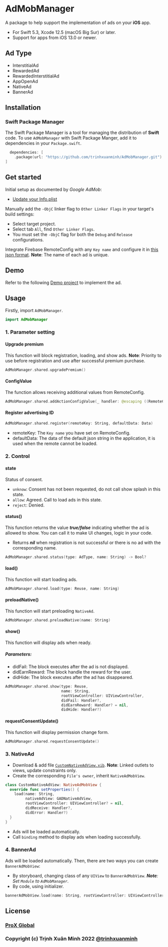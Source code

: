 # AdMobManager

A package to help support the implementation of ads on your **iOS** app.
- For Swift 5.3, Xcode 12.5 (macOS Big Sur) or later.
- Support for apps from iOS 13.0 or newer.

## Ad Type
- InterstitialAd
- RewardedAd
- RewardedInterstitialAd
- AppOpenAd
- NativeAd
- BannerAd

## Installation

### Swift Package Manager

The Swift Package Manager is a tool for managing the distribution of **Swift** code. To use `AdMobManager` with Swift Package Manger, add it to dependencies in your `Package.swift`.
```swift
  dependencies: [
    .package(url: "https://github.com/trinhxuanminh/AdMobManager.git")
]
```

## Get started
Initial setup as documented by _Google AdMob_:
- [Update your Info.plist](https://developers.google.com/admob/ios/quick-start?hl=vi#update_your_infoplist)

Manually add the `-ObjC` linker flag to `Other Linker Flags` in your target's build settings:
- Select target project.
- Select tab `All`, find `Other Linker Flags`.
- You must set the `-ObjC` flag for both the `Debug` and `Release` configurations.

Integrate Firebase RemoteConfig with any `Key name` and configure it in [this json format](https://github.com/trinhxuanminh/AdMobManager/blob/develop/3.7.0/Sources/AdMobManager/Template/RegistrationStructure.json).
**Note**: The name of each ad is unique.

## Demo
Refer to the following [Demo project](https://github.com/trinhxuanminh/DemoAdMobManager/tree/develop/3.7.0) to implement the ad.

## Usage
Firstly, import `AdMobManager`.
```swift
import AdMobManager
```

### 1. Parameter setting

#### Upgrade premium
This function will block registration, loading, and show ads.
**Note**: Priority to use before registration and use after successful premium purchase.
```swift
AdMobManager.shared.upgradePremium()
```

#### ConfigValue
The function allows receiving additional values from RemoteConfig.
```swift
AdMobManager.shared.addActionConfigValue(_ handler: @escaping ((RemoteConfig) -> Void))
```

#### Register advertising ID
```swift
AdMobManager.shared.register(remoteKey: String, defaultData: Data)
```
- remoteKey: The `Key name` you have set on RemoteConfig.
- defaultData: The data of the default json string in the application, it is used when the remote cannot be loaded.

### 2. Control
#### state
Status of consent.
- `unknow`: Consent has not been requested, do not call show splash in this state.
- `allow`: Agreed. Call to load ads in this state.
- `reject`: Denied.

#### status()
This function returns the value _**true/false**_ indicating whether the ad is allowed to show. You can call it to make UI changes, logic in your code.
- Returns _**nil**_ when registration is not successful or there is no ad with the corresponding name.
```swift
AdMobManager.shared.status(type: AdType, name: String) -> Bool?
```

#### load()
This function will start loading ads.
```swift
AdMobManager.shared.load(type: Reuse, name: String)
```

#### preloadNative()
This function will start preloading `NativeAd`.
```swift
AdMobManager.shared.preloadNative(name: String)
```

#### show()
This function will display ads when ready.

##### Parameters:
- didFail: The block executes after the ad is not displayed.
- didEarnReward: The block handle the reward for the user.
- didHide: The block executes after the ad has disappeared.

```swift
AdMobManager.shared.show(type: Reuse,
                         name: String,
                         rootViewController: UIViewController,
                         didFail: Handler?,
                         didEarnReward: Handler? = nil,
                         didHide: Handler?)
```

#### requestConsentUpdate()
This function will display permission change form.
```swift
AdMobManager.shared.requestConsentUpdate()
```

### 3. NativeAd
- Download & add file [`CustomNativeAdView.xib`](https://github.com/trinhxuanminh/AdMobManager/blob/develop/3.7.0/Sources/AdMobManager/Template/CustomNativeAdView.xib).
**Note**: Linked outlets to views, update constraints only.
- Create the corresponding `File's owner`, inherit `NativeAdMobView`.
```swift
class CustomNativeAdView: NativeAdMobView {
  override func setProperties() {
    load(name: String,
         nativeAdView: GADNativeAdView,
         rootViewController: UIViewController? = nil,
         didReceive: Handler?,
         didError: Handler?)
  }
}
```
- Ads will be loaded automatically.
- Call `binding` method to display ads when loading successfully.

### 4. BannerAd
Ads will be loaded automatically.
Then, there are two ways you can create `BannerAdMobView`:
- By storyboard, changing class of any `UIView` to `BannerAdMobView`. _**Note**: Set `Module` to `AdMobManager`._
- By code, using initializer.

```swift
bannerAdMobView.load(name: String, rootViewController: UIViewController, didReceive: Handler?)
```

## License
### [ProX Global](https://proxglobal.com)
### Copyright (c) Trịnh Xuân Minh 2022 [@trinhxuanminh](minhtx@proxglobal.com)
